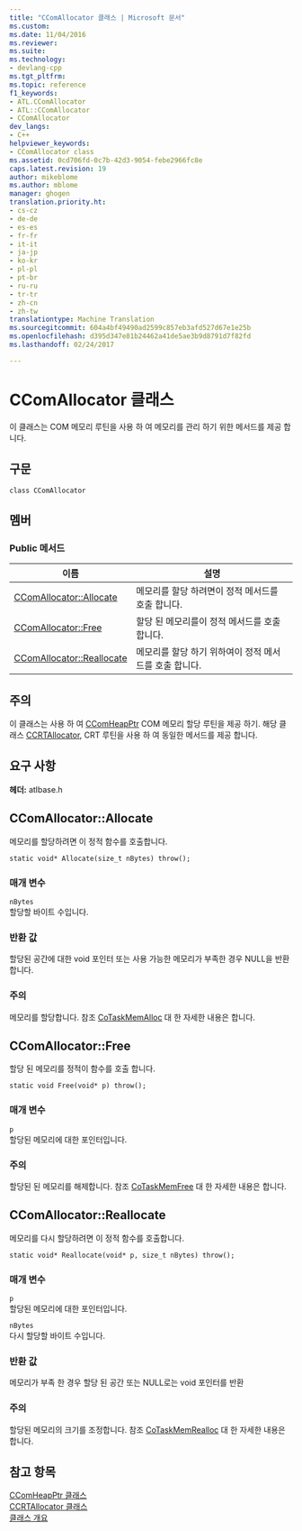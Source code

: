 ```yaml
---
title: "CComAllocator 클래스 | Microsoft 문서"
ms.custom: 
ms.date: 11/04/2016
ms.reviewer: 
ms.suite: 
ms.technology:
- devlang-cpp
ms.tgt_pltfrm: 
ms.topic: reference
f1_keywords:
- ATL.CComAllocator
- ATL::CComAllocator
- CComAllocator
dev_langs:
- C++
helpviewer_keywords:
- CComAllocator class
ms.assetid: 0cd706fd-0c7b-42d3-9054-febe2966fc8e
caps.latest.revision: 19
author: mikeblome
ms.author: mblome
manager: ghogen
translation.priority.ht:
- cs-cz
- de-de
- es-es
- fr-fr
- it-it
- ja-jp
- ko-kr
- pl-pl
- pt-br
- ru-ru
- tr-tr
- zh-cn
- zh-tw
translationtype: Machine Translation
ms.sourcegitcommit: 604a4bf49490ad2599c857eb3afd527d67e1e25b
ms.openlocfilehash: d395d347e81b24462a41de5ae3b9d8791d7f82fd
ms.lasthandoff: 02/24/2017

---
```

# <a name="ccomallocator-class"></a>CComAllocator 클래스
이 클래스는 COM 메모리 루틴을 사용 하 여 메모리를 관리 하기 위한 메서드를 제공 합니다.  
  
## <a name="syntax"></a>구문  
  
```
class CComAllocator
```  
  
## <a name="members"></a>멤버  
  
### <a name="public-methods"></a>Public 메서드  
  
|이름|설명|  
|----------|-----------------|  
|[CComAllocator::Allocate](#allocate)|메모리를 할당 하려면이 정적 메서드를 호출 합니다.|  
|[CComAllocator::Free](#free)|할당 된 메모리를이 정적 메서드를 호출 합니다.|  
|[CComAllocator::Reallocate](#reallocate)|메모리를 할당 하기 위하여이 정적 메서드를 호출 합니다.|  
  
## <a name="remarks"></a>주의  
 이 클래스는 사용 하 여 [CComHeapPtr](../../atl/reference/ccomheapptr-class.md) COM 메모리 할당 루틴을 제공 하기. 해당 클래스 [CCRTAllocator](../../atl/reference/ccrtallocator-class.md), CRT 루틴을 사용 하 여 동일한 메서드를 제공 합니다.  
  
## <a name="requirements"></a>요구 사항  
 **헤더:** atlbase.h  
  
##  <a name="a-nameallocatea--ccomallocatorallocate"></a><a name="allocate"></a>CComAllocator::Allocate  
 메모리를 할당하려면 이 정적 함수를 호출합니다.  
  
```
static void* Allocate(size_t nBytes) throw();
```  
  
### <a name="parameters"></a>매개 변수  
 `nBytes`  
 할당할 바이트 수입니다.  
  
### <a name="return-value"></a>반환 값  
 할당된 공간에 대한 void 포인터 또는 사용 가능한 메모리가 부족한 경우 NULL을 반환합니다.  
  
### <a name="remarks"></a>주의  
 메모리를 할당합니다. 참조 [CoTaskMemAlloc](http://msdn.microsoft.com/library/windows/desktop/ms692727) 대 한 자세한 내용은 합니다.  
  
##  <a name="a-namefreea--ccomallocatorfree"></a><a name="free"></a>CComAllocator::Free  
 할당 된 메모리를 정적이 함수를 호출 합니다.  
  
```
static void Free(void* p) throw();
```  
  
### <a name="parameters"></a>매개 변수  
 `p`  
 할당된 메모리에 대한 포인터입니다.  
  
### <a name="remarks"></a>주의  
 할당된 된 메모리를 해제합니다. 참조 [CoTaskMemFree](http://msdn.microsoft.com/library/windows/desktop/ms680722) 대 한 자세한 내용은 합니다.  
  
##  <a name="a-namereallocatea--ccomallocatorreallocate"></a><a name="reallocate"></a>CComAllocator::Reallocate  
 메모리를 다시 할당하려면 이 정적 함수를 호출합니다.  
  
```
static void* Reallocate(void* p, size_t nBytes) throw();
```  
  
### <a name="parameters"></a>매개 변수  
 `p`  
 할당된 메모리에 대한 포인터입니다.  
  
 `nBytes`  
 다시 할당할 바이트 수입니다.  
  
### <a name="return-value"></a>반환 값  
 메모리가 부족 한 경우 할당 된 공간 또는 NULL로는 void 포인터를 반환  
  
### <a name="remarks"></a>주의  
 할당된 메모리의 크기를 조정합니다. 참조 [CoTaskMemRealloc](http://msdn.microsoft.com/library/windows/desktop/ms687280) 대 한 자세한 내용은 합니다.  
  
## <a name="see-also"></a>참고 항목  
 [CComHeapPtr 클래스](../../atl/reference/ccomheapptr-class.md)   
 [CCRTAllocator 클래스](../../atl/reference/ccrtallocator-class.md)   
 [클래스 개요](../../atl/atl-class-overview.md)

